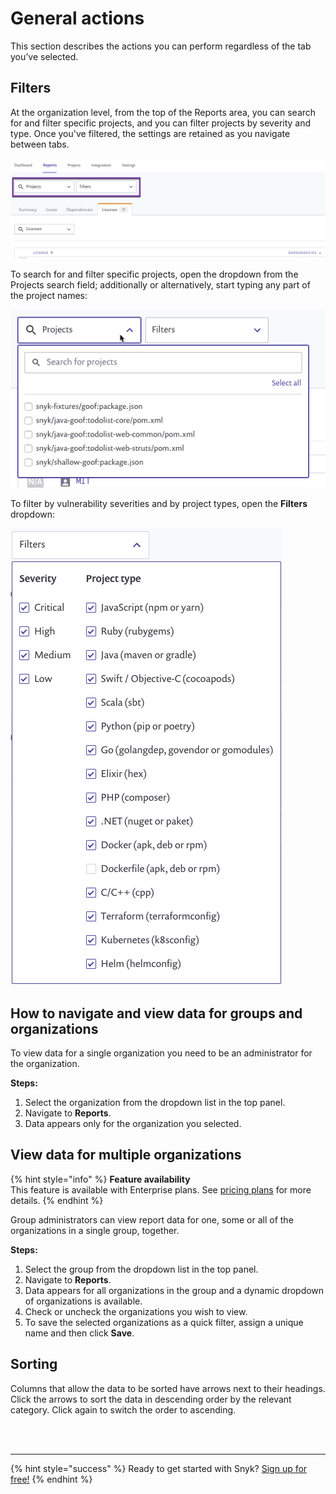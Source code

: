 # General actions

This section describes the actions you can perform regardless of the tab you’ve selected.

## Filters

At the organization level, from the top of the Reports area, you can search for and filter specific projects, and you can filter projects by severity and type. Once you've filtered, the settings are retained as you navigate between tabs.

![](../../.gitbook/assets/uuid-8769c471-9788-dfdf-e3a7-2ffd28ea1011-en.png)

To search for and filter specific projects, open the dropdown from the Projects search field; additionally or alternatively, start typing any part of the project names:

![](../../.gitbook/assets/uuid-d8df9018-387d-26f4-c735-b50a312b9eb0-en.png)

To filter by vulnerability severities and by project types, open the **Filters** dropdown:

![](../../.gitbook/assets/mceclip0-29-.png)

## How to navigate and view data for groups and organizations

To view data for a single organization you need to be an administrator for the organization.

**Steps:**

1. Select the organization from the dropdown list in the top panel.
2. Navigate to **Reports**.
3. Data appears only for the organization you selected.

## View data for multiple organizations

{% hint style="info" %}
**Feature availability**  
This feature is available with Enterprise plans. See [pricing plans](https://snyk.io/plans/) for more details.
{% endhint %}

Group administrators can view report data for one, some or all of the organizations in a single group, together.

**Steps:**

1. Select the group from the dropdown list in the top panel.
2. Navigate to **Reports**.
3. Data appears for all organizations in the group and a dynamic dropdown of organizations is available.
4. Check or uncheck the organizations you wish to view.
5. To save the selected organizations as a quick filter, assign a unique name and then click **Save**.

## Sorting

Columns that allow the data to be sorted have arrows next to their headings. Click the arrows to sort the data in descending order by the relevant category. Click again to switch the order to ascending.

 
<br><br><hr>

{% hint style="success" %}
Ready to get started with Snyk? [Sign up for free!](https://snyk.io/login?cta=sign-up&loc=footer&page=support_docs_page)
{% endhint %}